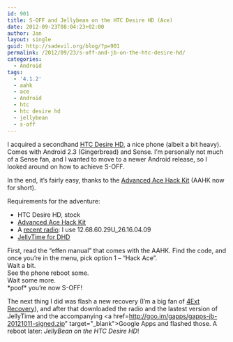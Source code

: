 ```yaml
---
id: 901
title: S-OFF and Jellybean on the HTC Desire HD (Ace)
date: 2012-09-23T08:04:23+02:00
author: Jan
layout: single
guid: http://sadevil.org/blog/?p=901
permalink: /2012/09/23/s-off-and-jb-on-the-htc-desire-hd/
categories:
  - Android
tags:
  - '4.1.2'
  - aahk
  - ace
  - Android
  - htc
  - htc desire hd
  - jellybean
  - s-off
---
```

I acquired a secondhand <a href="http://www.gsmarena.com/htc_desire_hd-3468.php" target="_blank">HTC Desire HD</a>, a nice phone (albeit a bit heavy). Comes with Android 2.3 (Gingerbread) and Sense. I&#8217;m personally not much of a Sense fan, and I wanted to move to a newer Android release, so I looked around on how to achieve S-OFF.

In the end, it&#8217;s fairly easy, thanks to the <a href="http://tau.shadowchild.nl/aahk" target="_blank">Advanced Ace Hack Kit</a> (AAHK now for short).

Requirements for the adventure:

  * HTC Desire HD, stock
  * <a href="http://tau.shadowchild.nl/aahk" target="_blank">Advanced Ace Hack Kit</a>
  * A <a href="http://forum.xda-developers.com/showthread.php?t=877295" target="_blank">recent radio</a>: I use 12.68.60.29U_26.16.04.09
  * <a href="http://forum.xda-developers.com/showthread.php?t=1778202" target="_blank">JellyTime for DHD</a>

First, read the &#8220;effen manual&#8221; that comes with the AAHK. Find the code, and once you&#8217;re in the menu, pick option 1 &#8211; &#8220;Hack Ace&#8221;.  
Wait a bit.  
See the phone reboot some.  
Wait some more.  
\*poof\* you&#8217;re now S-OFF!

The next thing I did was flash a new recovery (I&#8217;m a big fan of <a href="http://4ext.net/" target="_blank">4Ext Recovery</a>), and after that downloaded the radio and the lastest version of JellyTime and the accompanying <a href=http://goo.im/gapps/gapps-jb-20121011-signed.zip" target="_blank">Google Apps</a> and flashed those. A reboot later: _JellyBean on the HTC Desire HD_!
